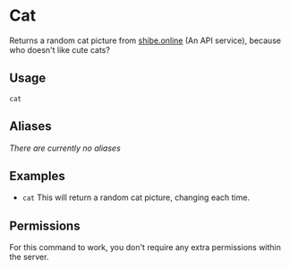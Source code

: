 # Cat
Returns a random cat picture from [shibe.online](https://shibe.online) (An API service), because who doesn't like cute cats?

## Usage
`cat`

## Aliases
*There are currently no aliases*

## Examples
- `cat` This will return a random cat picture, changing each time.

## Permissions
For this command to work, you don't require any extra permissions within the server.